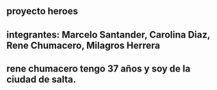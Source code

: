 ## proyecto heroes
## integrantes: Marcelo Santander, Carolina Diaz, Rene Chumacero, Milagros Herrera
## rene chumacero tengo 37 años y soy de la ciudad de salta.
